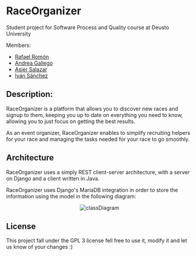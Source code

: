 # RaceOrganizer
Student project for Software Process and Quality course at Deusto University 

Members:
- [Rafael Romón](https://github.com/rafaelromon)
- [Andrea Gallego](https://github.com/andreagb35)
- [Asier Salazar](https://github.com/asiers49)
- [Iván Sánchez](https://github.com/ivykoko1)

## Description:
RaceOrganizer is a platform that allows you to discover new races and signup to them, keeping you up to date on 
everything you need to know, allowing you to just focus on getting the best results.

As an event organizer, RaceOrganizer enables to simplify recruiting helpers for your race and managing the tasks
 needed for your race to go smoothly.
 
## Architecture
RaceOrganizer uses a simply REST client-server architecture, with a server on Django and a client written in Java.

RaceOrganizer uses Django's MariaDB integration in order to store the information using the model in the following 
diagram:

<p align="center">
  <img src="" alt="classDiagram"/>
</p>

## License
This project fall under the GPL 3 license fell free to use it, modify it and let us know of your changes :)